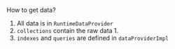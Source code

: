 How to get data?

1. All data is in `RuntimeDataProvider`
1. `collections` contain the raw data
   1. 
1. `indexes` and `queries` are defined in `dataProviderImpl`
